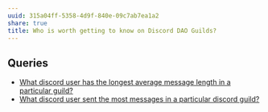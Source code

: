 ```yaml
---
uuid: 315a04ff-5358-4d9f-840e-09c7ab7ea1a2
share: true
title: Who is worth getting to know on Discord DAO Guilds?
---
```

## Queries

* [What discord user has the longest average message length in a particular guild?](/2f4fd09e-24a3-4359-81b2-049742a03610)
* [What discord user sent the most messages in a particular discord guild?](/undefined)